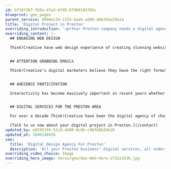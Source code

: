 ```yaml
---
id: b718f267-fb5a-47a3-bfd9-879691657b5c
blueprint: geo_pages
parent_service: 460dec24-2153-4aab-ad0d-b6b345e29a1a
title: 'Digital Project in Preston'
overriding_introduction: '<p>Your Preston company needs a digital agency. You should be looking for an agency that understands your company’s business, branding, customer base, and deadlines. That is what Think!Creative has always prided itself on, seeing the big picture. It is why we have been working with businesses in the Preston area for over a decade.</p>'
overriding_content: |-
  ## ENGAGING WEB DESIGN

  Think!Creative have web design experience of creating stunning websites for businesses in Preston such as With Love From Josie and Utiligroup. We have learnt that a fully rounded understanding of the business is what’s most important. From branding and strategy to understanding the customers and their journey. These are key to a successful website launch.


  ## ATTENTION GRABBING EMAILS

  Think!Creative’s digital marketers believe they have the right formula for email marketing: how to spread your exciting new message without getting stopped by filters, so your messages get opened, and get results. How do we do this? Ensuring your company’s message is the right message, through the right channel at the right time.


  ## AUDIENCE PARTICIPATION

  Interactivity has become massively important in recent years whether that’s through interactive brochures or interactive media. Getting a user to perform an action and feel part of the process increases the chances of repeat visits or increased understanding of the message.


  ## DIGITAL SERVICES FOR THE PRESTON AREA

  For over a decade Think!Creative have been the digital agency of choice for local businesses to globally recognised brands like BAE Systems, Utiligroup, and ParkingEye. They keep coming back to us because of the wealth of experience we have in our digital team. Don’t believe us? [Check our work out here.](/work)

  [Talk to us now about your digital project in Preston.](/contact)
updated_by: e85953fb-52c6-4488-8c8b-c90f68b2bb10
updated_at: 1646148458
seo:
  title: 'Digital Design Agency For Preston'
  description: 'All your Preston business’ digital services, all under one roof. Think!Creative are digital marketing experts. Talk to us about your project on 01253 297900.'
overriding_video_choice: Image
overriding_hero_image: heros/geo/Geo-Web-Hero-2732x1536.jpg
---
```

